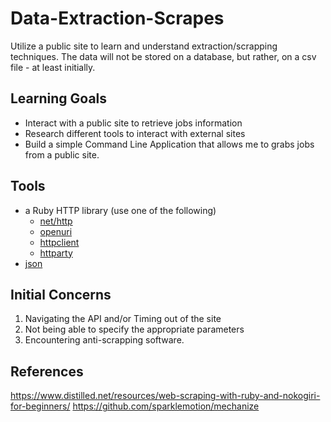 # Data-Extraction-Scrapes

Utilize a public site to learn and understand extraction/scrapping techniques. The data will not be stored on a database, but rather, on a csv file - at least initially.

## Learning Goals

* Interact with a public site to retrieve jobs information
* Research different tools to interact with external sites
* Build a simple Command Line Application that allows me to grabs jobs from a public site.

## Tools

* a Ruby HTTP library (use one of the following)
  - [net/http](http://ruby-doc.org/stdlib/libdoc/net/http/rdoc/Net/HTTP.html)
  - [openuri](http://ruby-doc.org/stdlib/libdoc/open-uri/rdoc/OpenURI.html)
  - [httpclient](https://github.com/nahi/httpclient)
  - [httparty](https://github.com/jnunemaker/httparty#httparty)
* [json](http://ruby-doc.org/stdlib/libdoc/json/rdoc/JSON.html)

## Initial Concerns

1. Navigating the API and/or Timing out of the site
2. Not being able to specify the appropriate parameters
3. Encountering anti-scrapping software.

## References

https://www.distilled.net/resources/web-scraping-with-ruby-and-nokogiri-for-beginners/
https://github.com/sparklemotion/mechanize
